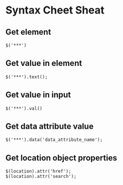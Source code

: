 # Syntax Cheet Sheat

## Get element
```
$('***')
```

## Get value in element
```
$('***').text();
```

## Get value in input
```
$('***').val()
```

## Get data attribute value
```
$('***').data('data_attribute_name');
```

## Get location object properties
```
$(location).attr('href');
$(location).attr('search');
```